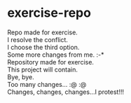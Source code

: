 # exercise-repo
Repo made for exercise. <br>
I resolve the conflict. <br>
I choose the third option. <br>
Some more changes from me. :-* <br>
Repository made for exercise. <br>
This project will contain. <br>
Bye, bye. <br>
Too many changes... :@ :@ <br>
Changes, changes, changes...I protest!!!

